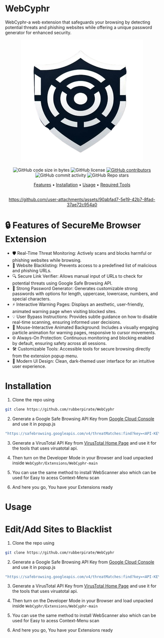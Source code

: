 # WebCyphr

WebCyphr-a web extension that safeguards your browsing by detecting potential threats and phishing websites while offering a unique password generator for enhanced security.

<p align="center">
  <img src="icon.png", width="400", height="400", title="webCyphr"/>
</p>
  <div align="center">
  <img alt="GitHub code size in bytes" src="https://img.shields.io/github/languages/code-size/RubberPirate/WebCyphr">
  <img alt="GitHub license" src="https://img.shields.io/github/license/RubberPirate/WebCyphr">
  <a href="https://github.com/RubberPirate/WebCyphr/graphs/contributors"><img alt="GitHub contributors" src="https://img.shields.io/github/contributors/RubberPirate/WebCyphr"></a>
  <img alt="GitHub commit activity" src="https://img.shields.io/github/commit-activity/m/RubberPirate/WebCyphr">
  <img alt="GitHub Repo stars" src="https://img.shields.io/github/stars/RubberPirate/WebCyphr">
</div>
<p align="center">
  <a href="#features">Features</a> •
  <a href="#installation">Installation</a> •
  <a href="#usage">Usage</a> •
  <a href="#required-tools">Required Tools</a>
  <br>
  <br>

<div align="center">


https://github.com/user-attachments/assets/90abfad7-5e19-42b7-8fad-37ae72c954a0


</div>

# 🔒 Features of SecureMe Browser Extension
  
- 🛡️ Real-Time Threat Monitoring: Actively scans and blocks harmful or phishing websites while browsing.
- 🚫 Website Blacklisting: Prevents access to a predefined list of malicious and phishing URLs.
- 🔍 Secure Link Verifier: Allows manual input of URLs to check for potential threats using Google Safe Browsing API.
- 🔑 Strong Password Generator: Generates customizable strong passwords with options for length, uppercase, lowercase, numbers, and special characters.
- ⚡ Interactive Warning Pages: Displays an aesthetic, user-friendly, animated warning page when visiting blocked sites.
- 💡 User Bypass Instructions: Provides subtle guidance on how to disable real-time scanning, ensuring informed user decisions.
- 🎨 Mouse-Interactive Animated Background: Includes a visually engaging particle animation for warning pages, responsive to cursor movements.
- 🌐 Always-On Protection: Continuous monitoring and blocking enabled by default, ensuring safety across all sessions.
- 🛠️ Customizable Tools: Accessible tools for secure browsing directly from the extension popup menu.
- 🧩 Modern UI Design: Clean, dark-themed user interface for an intuitive user experience.


# Installation

1. Clone the repo using
```sh
git clone https://github.com/rubberpirate/WebCyphr
```

2. Generate a Google Safe Browsing API Key from [Google Cloud Console](https://console.cloud.google.com) and use it in popup.js
```sh
"https://safebrowsing.googleapis.com/v4/threatMatches:find?key=<API-KEY-HERE>"
```

3. Generate a VirusTotal API Key from [VirusTotal Home Page](https://www.virustotal.com/) and use it for the tools that uses viruatotal api.

4. Then turn on the Developer Mode in your Browser and load unpacked inside `WebCyphr/Extensions/WebCyphr-main`

5. You can use the same method to install WebScanner also which can be used for Easy to acess Context-Menu scan

6. And here you go, You have your Extensions ready 

# Usage

# Edit/Add Sites to Blacklist

1. Clone the repo using
```sh
git clone https://github.com/rubberpirate/WebCyphr
```

2. Generate a Google Safe Browsing API Key from [Google Cloud Console](https://console.cloud.google.com) and use it in popup.js
```sh
"https://safebrowsing.googleapis.com/v4/threatMatches:find?key=<API-KEY-HERE>"
```

3. Generate a VirusTotal API Key from [VirusTotal Home Page](https://www.virustotal.com/) and use it for the tools that uses viruatotal api.

4. Then turn on the Developer Mode in your Browser and load unpacked inside `WebCyphr/Extensions/WebCyphr-main`

5. You can use the same method to install WebScanner also which can be used for Easy to acess Context-Menu scan

6. And here you go, You have your Extensions ready 

